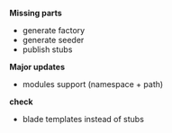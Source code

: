 **Missing parts**
- generate factory
- generate seeder
- publish stubs

**Major updates**
- modules support (namespace + path)

**check**
- blade templates instead of stubs